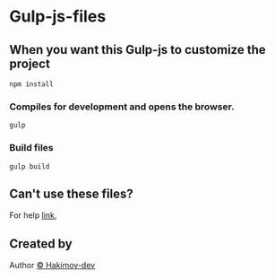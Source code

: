 # Gulp-js-files

## When you want this Gulp-js to customize the project
```
npm install
```

### Compiles for development and opens the browser.
```
gulp
```
### Build files
```
gulp build

```

## Can't use these files?

For help [link](https://gulpjs.com/docs/en/),


## Created by 
Author [&copy; Hakimov-dev](https://github.com/hakimov-dev/)
